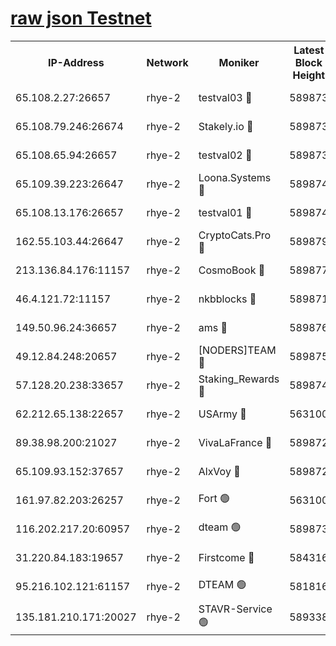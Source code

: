 
[raw json Testnet](https://rpc-check.quickt.stavr.tech/quickt/rpc-quickt-result.json)
=


<table><tr><th>IP-Address</th><th>Network</th><th>Moniker</th><th>Latest Block Height</th><th>Earliest Block Height</th><th>Catching Up</th><th>Tx Index</th><th>Voting Power</th><th>Scan Time</th></tr><tr><td>65.108.2.27:26657</td><td>rhye-2</td><td>testval03 🔴</td><td>589873</td><td>1</td><td>False</td><td>on</td><td>11002050</td><td>2024-01-31T09:51:26.449258153UTC</td></tr><tr><td>65.108.79.246:26674</td><td>rhye-2</td><td>Stakely.io 🔴</td><td>589873</td><td>1</td><td>False</td><td>on</td><td>10010</td><td>2024-01-31T09:51:28.820555472UTC</td></tr><tr><td>65.108.65.94:26657</td><td>rhye-2</td><td>testval02 🔴</td><td>589873</td><td>1</td><td>False</td><td>on</td><td>11002050</td><td>2024-01-31T09:51:31.561165928UTC</td></tr><tr><td>65.109.39.223:26647</td><td>rhye-2</td><td>Loona.Systems 🔴</td><td>589874</td><td>1</td><td>False</td><td>off</td><td>86949</td><td>2024-01-31T09:51:34.530271381UTC</td></tr><tr><td>65.108.13.176:26657</td><td>rhye-2</td><td>testval01 🔴</td><td>589874</td><td>1</td><td>False</td><td>on</td><td>13082010</td><td>2024-01-31T09:51:34.901667893UTC</td></tr><tr><td>162.55.103.44:26647</td><td>rhye-2</td><td>CryptoCats.Pro 🔴</td><td>589879</td><td>1</td><td>False</td><td>off</td><td>9999</td><td>2024-01-31T09:52:05.169302775UTC</td></tr><tr><td>213.136.84.176:11157</td><td>rhye-2</td><td>CosmoBook 🔴</td><td>589877</td><td>65301</td><td>False</td><td>off</td><td>1528057</td><td>2024-01-31T09:51:58.759027929UTC</td></tr><tr><td>46.4.121.72:11157</td><td>rhye-2</td><td>nkbblocks 🔴</td><td>589871</td><td>70101</td><td>False</td><td>off</td><td>81491</td><td>2024-01-31T09:51:18.521170809UTC</td></tr><tr><td>149.50.96.24:36657</td><td>rhye-2</td><td>ams 🔴</td><td>589876</td><td>133501</td><td>False</td><td>on</td><td>10786</td><td>2024-01-31T09:51:48.263311829UTC</td></tr><tr><td>49.12.84.248:20657</td><td>rhye-2</td><td>[NODERS]TEAM 🔴</td><td>589875</td><td>146001</td><td>False</td><td>on</td><td>59690</td><td>2024-01-31T09:51:45.770377851UTC</td></tr><tr><td>57.128.20.238:33657</td><td>rhye-2</td><td>Staking_Rewards 🔴</td><td>589874</td><td>149101</td><td>False</td><td>on</td><td>9900</td><td>2024-01-31T09:51:34.174943250UTC</td></tr><tr><td>62.212.65.138:22657</td><td>rhye-2</td><td>USArmy 🔴</td><td>563100</td><td>198001</td><td>False</td><td>on</td><td>59069</td><td>2024-01-31T09:51:25.708169133UTC</td></tr><tr><td>89.38.98.200:21027</td><td>rhye-2</td><td>VivaLaFrance 🔴</td><td>589872</td><td>220501</td><td>False</td><td>off</td><td>10000</td><td>2024-01-31T09:51:20.937323516UTC</td></tr><tr><td>65.109.93.152:37657</td><td>rhye-2</td><td>AlxVoy 🔴</td><td>589872</td><td>315173</td><td>False</td><td>on</td><td>143351</td><td>2024-01-31T09:51:23.357818581UTC</td></tr><tr><td>161.97.82.203:26257</td><td>rhye-2</td><td>Fort 🟢</td><td>563100</td><td>330438</td><td>False</td><td>on</td><td>0</td><td>2024-01-31T09:51:18.258321912UTC</td></tr><tr><td>116.202.217.20:60957</td><td>rhye-2</td><td>dteam 🟢</td><td>589873</td><td>421794</td><td>False</td><td>on</td><td>0</td><td>2024-01-31T09:51:31.879321474UTC</td></tr><tr><td>31.220.84.183:19657</td><td>rhye-2</td><td>Firstcome 🔴</td><td>584316</td><td>541501</td><td>False</td><td>off</td><td>721277</td><td>2024-01-31T09:51:26.081435210UTC</td></tr><tr><td>95.216.102.121:61157</td><td>rhye-2</td><td>DTEAM 🟢</td><td>581816</td><td>580701</td><td>False</td><td>on</td><td>0</td><td>2024-01-31T09:51:29.181989348UTC</td></tr><tr><td>135.181.210.171:20027</td><td>rhye-2</td><td>STAVR-Service 🟢</td><td>589338</td><td>586501</td><td>False</td><td>on</td><td>0</td><td>2024-01-31T09:51:43.477315483UTC</td></tr></table>